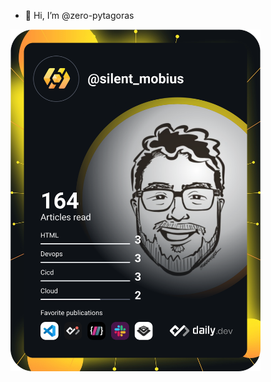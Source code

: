 - 👋 Hi, I’m @zero-pytagoras


<!---
zero-pytagoras/zero-pytagoras is a ✨ special ✨ repository because its `README.md` (this file) appears on your GitHub profile.
You can click the Preview link to take a look at your changes.
--->
<a><img src="https://github.com/zero-pytagoras/zero-pytagoras/blob/master/devcard.svg" width="400" alt=" Silent Mobius' Dev Card"/></a>
